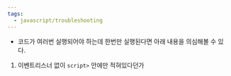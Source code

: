 ```yaml
---
tags:
  - javascript/troubleshooting
---
```



- 코드가 여러번 실행되어야 하는데 한번만 실행된다면 아래 내용을 의심해볼 수 있다.

1. 이벤트리스너 없이 `script>` 안에만 적혀있다던가